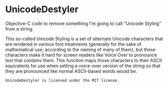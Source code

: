 # UnicodeDestyler
Objective-C code to remove something I'm going to call "Unicode Styling" from a string.

This so-called Unicode Styling is a set of alternate Unicode characters that are rendered in various font treatments (generally for the sake of mathematical use, according to the naming of many of them), but these characters make it hard for screen readers like Voice Over to pronounce text that contains them. This function maps those characters to their ASCII equivalents for use when setting a voice-over version of the string so that they are pronounced like normal ASCII-based words would be.

	UnicodeDestyler is licensed under the MIT license.
